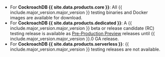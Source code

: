 - For **CockroachDB {{ site.data.products.core }}**: All {{ include.major_version.major_version }} testing binaries and Docker images are available for download.
- For **CockroachDB {{ site.data.products.dedicated }}**: A {{ include.major_version.major_version }} beta or release candidate (RC) testing release is available as [Pre-Production Preview](http://cockroachlabs.com/docs/cockroachcloud/upgrade-policy#pre-production-preview) releases until {{ include.major_version.major_version }}.0 GA release.
- For **CockroachDB {{ site.data.products.serverless }}**: {{ include.major_version.major_version }} testing releases are not available.
